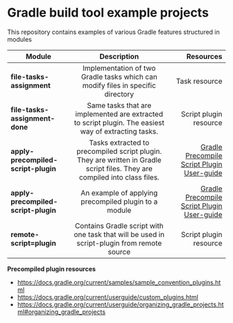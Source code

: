 # Gradle build tool example projects

This repository contains examples of various Gradle features structured in modules

|    Module     |  Description  |  Resources   |
| ------------- |:-------------:|-------------:|
| **file-tasks-assignment**     | Implementation of two Gradle tasks which can modify files in specific directory | Task resource  |
| **file-tasks-assignment-done** | Same tasks that are implemented are extracted to script plugin. The easiest way of extracting tasks. | Script plugin resource |
| **apply-precompiled-script-plugin**  | Tasks extracted to precompiled script plugin. They are written in Gradle script files. They are compiled into class files. | [Gradle Precompile Script Plugin User-guide](https://docs.gradle.org/current/userguide/custom_plugins.html#sec:precompiled_plugins) |
| **apply-precompiled-script-plugin** | An example of applying precompiled plugin to a module | [Gradle Precompile Script Plugin User-guide](https://docs.gradle.org/current/userguide/custom_plugins.html#sec:precompiled_plugins) | 
| **remote-script=plugin** | Contains Gradle script with one task that will be used in script-plugin from remote source | Script plugin resource |

**Precompiled plugin resources**

- https://docs.gradle.org/current/samples/sample_convention_plugins.html
- https://docs.gradle.org/current/userguide/custom_plugins.html
- https://docs.gradle.org/current/userguide/organizing_gradle_projects.html#organizing_gradle_projects
